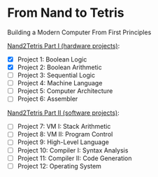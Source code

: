 # From Nand to Tetris
Building a Modern Computer From First Principles

[Nand2Tetris Part I (hardware projects)](https://www.coursera.org/learn/build-a-computer):

- [X] Project 1: Boolean Logic
- [X] Project 2: Boolean Arithmetic
- [ ] Project 3: Sequential Logic
- [ ] Project 4: Machine Language
- [ ] Project 5: Computer Architecture
- [ ] Project 6: Assembler

[Nand2Tetris Part II (software projects)](https://www.coursera.org/learn/nand2tetris2):
- [ ] Project 7: VM I: Stack Arithmetic
- [ ] Project 8: VM II: Program Control
- [ ] Project 9: High-Level Language
- [ ] Project 10: Compiler I: Syntax Analysis
- [ ] Project 11: Compiler II: Code Generation
- [ ] Project 12: Operating System
